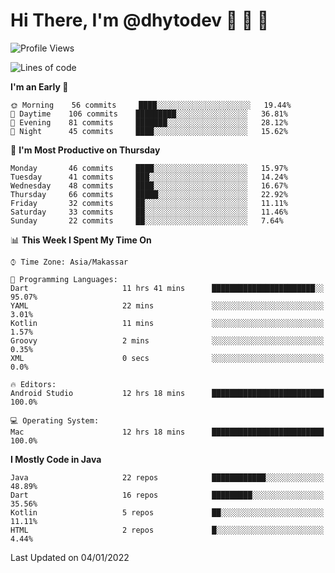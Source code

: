 # Hi There, I'm @dhytodev 👋 👋 👋

<!--
**DhytoDev/dhytodev** is a ✨ _special_ ✨ repository because its `README.md` (this file) appears on your GitHub profile.

Here are some ideas to get you started:

- 🔭 I’m currently working on ...
- 🌱 I’m currently learning ...
- 👯 I’m looking to collaborate on ...
- 🤔 I’m looking for help with ...
- 💬 Ask me about ...
- 📫 How to reach me: ...
- 😄 Pronouns: ...
- ⚡ Fun fact: ...
-->

<!--START_SECTION:waka-->
![Profile Views](http://img.shields.io/badge/Profile%20Views-0-blue)

![Lines of code](https://img.shields.io/badge/From%20Hello%20World%20I%27ve%20Written-136%20Thousand%20lines%20of%20code-blue)

**I'm an Early 🐤** 

```text
🌞 Morning    56 commits     ████░░░░░░░░░░░░░░░░░░░░░   19.44% 
🌆 Daytime    106 commits    █████████░░░░░░░░░░░░░░░░   36.81% 
🌃 Evening    81 commits     ███████░░░░░░░░░░░░░░░░░░   28.12% 
🌙 Night      45 commits     ████░░░░░░░░░░░░░░░░░░░░░   15.62%

```
📅 **I'm Most Productive on Thursday** 

```text
Monday       46 commits     ████░░░░░░░░░░░░░░░░░░░░░   15.97% 
Tuesday      41 commits     ███░░░░░░░░░░░░░░░░░░░░░░   14.24% 
Wednesday    48 commits     ████░░░░░░░░░░░░░░░░░░░░░   16.67% 
Thursday     66 commits     █████░░░░░░░░░░░░░░░░░░░░   22.92% 
Friday       32 commits     ██░░░░░░░░░░░░░░░░░░░░░░░   11.11% 
Saturday     33 commits     ██░░░░░░░░░░░░░░░░░░░░░░░   11.46% 
Sunday       22 commits     ██░░░░░░░░░░░░░░░░░░░░░░░   7.64%

```


📊 **This Week I Spent My Time On** 

```text
⌚︎ Time Zone: Asia/Makassar

💬 Programming Languages: 
Dart                     11 hrs 41 mins      ███████████████████████░░   95.07% 
YAML                     22 mins             ░░░░░░░░░░░░░░░░░░░░░░░░░   3.01% 
Kotlin                   11 mins             ░░░░░░░░░░░░░░░░░░░░░░░░░   1.57% 
Groovy                   2 mins              ░░░░░░░░░░░░░░░░░░░░░░░░░   0.35% 
XML                      0 secs              ░░░░░░░░░░░░░░░░░░░░░░░░░   0.0%

🔥 Editors: 
Android Studio           12 hrs 18 mins      █████████████████████████   100.0%

💻 Operating System: 
Mac                      12 hrs 18 mins      █████████████████████████   100.0%

```

**I Mostly Code in Java** 

```text
Java                     22 repos            ████████████░░░░░░░░░░░░░   48.89% 
Dart                     16 repos            █████████░░░░░░░░░░░░░░░░   35.56% 
Kotlin                   5 repos             ██░░░░░░░░░░░░░░░░░░░░░░░   11.11% 
HTML                     2 repos             █░░░░░░░░░░░░░░░░░░░░░░░░   4.44%

```



 Last Updated on 04/01/2022
<!--END_SECTION:waka-->
